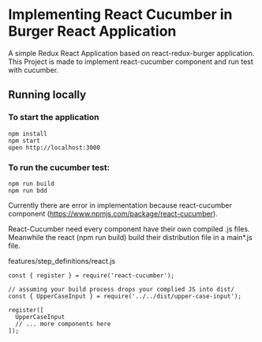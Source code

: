 Implementing React Cucumber in Burger React Application
==========

A simple Redux React Application based on react-redux-burger application.
This Project is made to implement react-cucumber component and run test with cucumber.

## Running locally

### To start the application

```
npm install
npm start
open http://localhost:3000
```

### To run the cucumber test:
```
npm run build
npm run bdd
```

Currently there are error in implementation because react-cucumber component (https://www.npmjs.com/package/react-cucumber).

React-Cucumber need every component have their own compiled .js files. Meanwhile the react (npm run build) build their distribution file in a main*.js file.

features/step_definitions/react.js
```
const { register } = require('react-cucumber');
 
// assuming your build process drops your complied JS into dist/
const { UpperCaseInput } = require('../../dist/upper-case-input');
 
register([
  UpperCaseInput
  // ... more components here
]);
```
